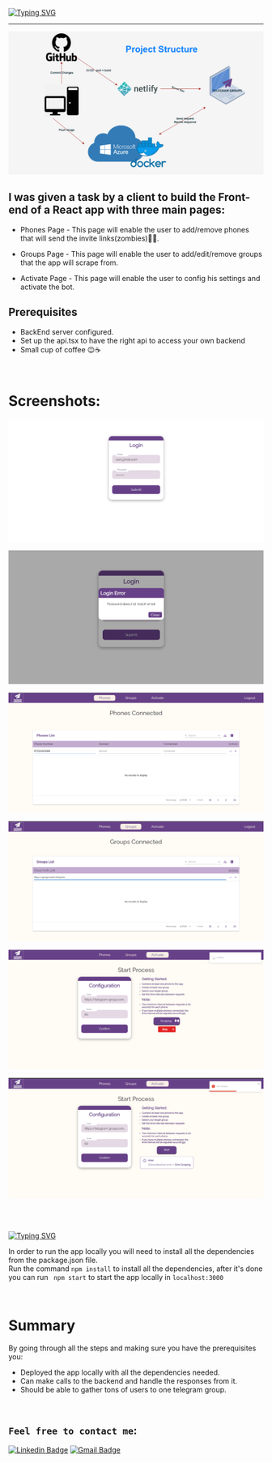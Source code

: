 [![Typing SVG](https://readme-typing-svg.demolab.com?font=Roboto&weight=900&size=40&duration=3000&pause=2000&color=A849FF&center=true&width=1000&height=90&lines=Telegram+Groups+Filler;React+App)](https://git.io/typing-svg)

<hr>

![plot](./screenshots/Screenshot0.png) 

## I was given a task by a client to build the Front-end of a React app with three main pages:

-  Phones Page - This page will enable the user to add/remove phones that will send the invite links(zombies)🧟‍♂️.

-  Groups Page - This page will enable the user to add/edit/remove groups that the app will scrape from.

-  Activate Page - This page will enable the user to config his settings and activate the bot.



## Prerequisites
* BackEnd server configured.
* Set up the api.tsx to have the right api to access your own backend
* Small cup of coffee 😉☕



<br>

# Screenshots:
![plot](./screenshots/Screenshot1.png) 

![plot](./screenshots/Screenshot2.png) 

![plot](./screenshots/Screenshot3.png) 

![plot](./screenshots/Screenshot4.png) 


![plot](./screenshots/Screenshot5.png) 

![plot](./screenshots/Screenshot6.png) 



<br>
<br>

[![Typing SVG](https://readme-typing-svg.demolab.com?font=Roboto&weight=900&size=24&duration=100&pause=2000&color=28FF2D&repeat=false&width=500&height=34&lines=Deployment)](https://git.io/typing-svg)

In order to run the app locally you will need to install all the dependencies from the package.json file.  
Run the command ``` npm install ``` to install all the dependencies, after it's done you can run ``` npm start``` to start the app locally in ```localhost:3000```


<br>


# Summary
By going through all the steps and making sure you have the prerequisites you:
- Deployed the app locally with all the dependencies needed.
- Can make calls to the backend and handle the responses from it.
- Should be able to gather tons of users to one telegram group.

<br>

## `Feel free to contact me`:


[![Linkedin Badge](https://img.shields.io/badge/-Elad%20Harel-blue?style=flat-square&logo=Linkedin&logoColor=white&link&=https://www.linkedin.com/in/elad-harel-06ab61183/)](https://www.linkedin.com/in/elad-harel-06ab61183/)
[![Gmail Badge](https://img.shields.io/badge/-Eladjmc88@gmail.com-c14438?style=flat-square&logo=Gmail&logoColor=white&link=mailto:Eladjmc88@gmail.com)](mailto:benben95939@gmail.com)
